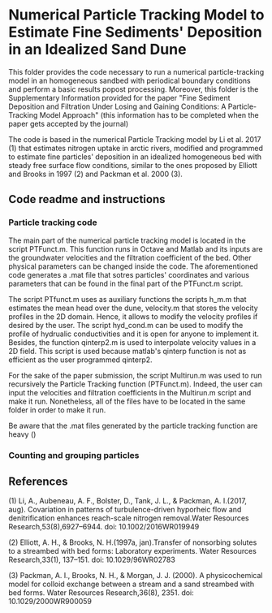 # Numerical Particle Tracking Model to Estimate Fine Sediments' Deposition in an Idealized Sand Dune

This folder provides the code necessary to run a numerical particle-tracking model in an homogeneous sandbed with periodical boundary conditions and perform a basic results popost processing. Moreover, this folder is the Supplementary Information provided for the paper "Fine Sediment Deposition and Filtration Under Losing and Gaining Conditions: A Particle-Tracking Model Approach" 
(this information has to be completed when the paper gets accepted by the journal)

The code is based in the numerical Particle Tracking model by Li et al. 2017 (1) that estimates nitrogen uptake in arctic rivers, modified and programmed to estimate fine particles' deposition in an idealized homogeneous bed with steady free surface flow conditions, similar to the ones proposed by Elliott and Brooks in 1997 (2) and Packman et al. 2000 (3). 

## Code readme and instructions

### Particle tracking code
The main part of the numerical particle tracking model is located in the script PTFunct.m. This function runs in Octave and Matlab and its inputs are the groundwater velocities and the filtration coefficient of the bed. Other physical parameters can be changed inside the code. The aforementioned code generates a .mat file that sotres particles' coordinates and various parameters that can be found in the final part of the PTFunct.m script. 

The script PTfunct.m uses as auxiliary functions the scripts h_m.m that estimates the mean head over the dune, velocity.m that stores the velocity profiles in the 2D domain. Hence, it allows to modify the velocity profiles if desired by the user. The script hyd_cond.m can be used to modify the profile of hydrualic conductivities and it is open for anyone to implement it. Besides, the function qinterp2.m is used to interpolate velocity values in a 2D field. This script is used because matlab's qinterp function is not as efficient as the user programmed qinterp2.

For the sake of the paper submission, the script Multirun.m was used to run recursively the Particle Tracking function (PTFunct.m). Indeed, the user can input the velocities and filtration coefficients in the Multirun.m script and make it run. Nonetheless, all of the files have to be located in the same folder in order to make it run.

Be aware that the .mat files generated by the particle tracking function are heavy ()

### Counting and grouping particles




## References
(1) Li, A., Aubeneau, A. F., Bolster, D., Tank, J. L., & Packman, A. I.(2017, aug). Covariation in patterns of turbulence-driven hyporheic flow and denitrification enhances reach-scale nitrogen removal.Water Resources Research,53(8),6927–6944. doi: 10.1002/2016WR019949

(2) Elliott, A. H., & Brooks, N. H.(1997a, jan).Transfer of nonsorbing solutes to a streambed with bed forms: Laboratory experiments. Water Resources Research,33(1), 137–151.  doi:  10.1029/96WR02783

(3) Packman, A. I., Brooks, N. H., & Morgan, J. J. (2000). A physicochemical model for colloid exchange between a stream and a sand streambed with bed forms. Water Resources Research,36(8), 2351. doi: 10.1029/2000WR900059
